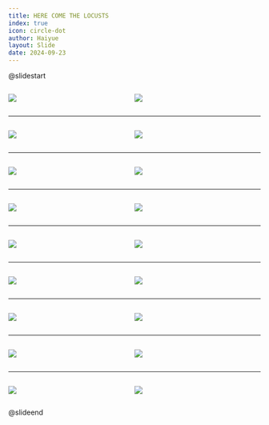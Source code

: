 ```yaml
---
title: HERE COME THE LOCUSTS
index: true
icon: circle-dot
author: Haiyue
layout: Slide
date: 2024-09-23
---
```

 
@slidestart

<div style="display:flex">
<div style="flex:1">

![](/reading/english/Level-O/HERE%20COME%20THE%20LOCUSTS/001.webp)
</div>
<div style="flex:1">

![](/reading/english/Level-O/HERE%20COME%20THE%20LOCUSTS/002.webp)
</div>
</div>

---

<div style="display:flex">
<div style="flex:1">

![](/reading/english/Level-O/HERE%20COME%20THE%20LOCUSTS/003.webp)
</div>
<div style="flex:1">

![](/reading/english/Level-O/HERE%20COME%20THE%20LOCUSTS/004.webp)
</div>
</div>

---

<div style="display:flex">
<div style="flex:1">

![](/reading/english/Level-O/HERE%20COME%20THE%20LOCUSTS/005.webp)
</div>
<div style="flex:1">

![](/reading/english/Level-O/HERE%20COME%20THE%20LOCUSTS/006.webp)
</div>
</div>

---

<div style="display:flex">
<div style="flex:1">

![](/reading/english/Level-O/HERE%20COME%20THE%20LOCUSTS/007.webp)
</div>
<div style="flex:1">

![](/reading/english/Level-O/HERE%20COME%20THE%20LOCUSTS/008.webp)
</div>
</div>

---

<div style="display:flex">
<div style="flex:1">

![](/reading/english/Level-O/HERE%20COME%20THE%20LOCUSTS/009.webp)
</div>
<div style="flex:1">

![](/reading/english/Level-O/HERE%20COME%20THE%20LOCUSTS/010.webp)
</div>
</div>

---

<div style="display:flex">
<div style="flex:1">

![](/reading/english/Level-O/HERE%20COME%20THE%20LOCUSTS/011.webp)
</div>
<div style="flex:1">

![](/reading/english/Level-O/HERE%20COME%20THE%20LOCUSTS/012.webp)
</div>
</div>

---

<div style="display:flex">
<div style="flex:1">

![](/reading/english/Level-O/HERE%20COME%20THE%20LOCUSTS/013.webp)
</div>
<div style="flex:1">

![](/reading/english/Level-O/HERE%20COME%20THE%20LOCUSTS/014.webp)
</div>
</div>

---

<div style="display:flex">
<div style="flex:1">

![](/reading/english/Level-O/HERE%20COME%20THE%20LOCUSTS/015.webp)
</div>
<div style="flex:1">

![](/reading/english/Level-O/HERE%20COME%20THE%20LOCUSTS/016.webp)
</div>
</div>

---

<div style="display:flex">
<div style="flex:1">

![](/reading/english/Level-O/HERE%20COME%20THE%20LOCUSTS/017.webp)
</div>
<div style="flex:1">

![](/reading/english/Level-O/HERE%20COME%20THE%20LOCUSTS/018.webp)
</div>
</div>

@slideend